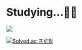 # Studying...👨‍🏫
<img src="https://img.shields.io/badge/C++-FFCA28?style=flat-square&logo=C++&logoColor=Blue"/>

[![Solved.ac
프로필](http://mazassumnida.wtf/api/generate_badge?boj=sungwon326)](https://solved.ac/sungwon326)
